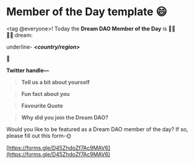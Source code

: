 # Member of the Day template 😄

<tag @everyone>!
Today the **Dream DAO Member of the Day** is 🥳🌮💃🏿:dream:

underline- ***<name in bold><pronouns><country/region>***

<role>🚀

**<discord tag>
Twitter handle— <insert twitter handle><insert their favourite emoji>**

> **Tell us a bit about yourself<insert their favourite emoji>**

> **Fun fact about you<insert their favourite emoji>**

> **Favourite Quote<insert their favourite emoji>**

> **Why did you join the Dream DAO?<insert their favourite emoji>**

> <Insert the photo of their SkywalkerZ>

Would you like to be featured as a Dream DAO member of the day?
If so, please fill out this form-🌞

[https://forms.gle/D45ZhdoZf7Ac9MAV6](https://forms.gle/D45ZhdoZf7Ac9MAV6)